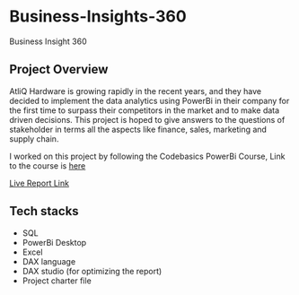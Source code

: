 # Business-Insights-360
Business Insight 360

## Project Overview

AtliQ Hardware is growing rapidly in the recent years, and they have decided to implement the data analytics using PowerBi in their company for the first time to surpass their competitors in the market and to make data driven decisions. This project is hoped to give answers to the questions of stakeholder in terms all the aspects like finance, sales, marketing and supply chain.

I worked on this project by following the Codebasics PowerBi Course, Link to the course is [here](https://codebasics.io/courses/power-bi-data-analysis-with-end-to-end-project)

[Live Report Link](https://app.powerbi.com/groups/me/reports/8fd6a6bb-d447-447c-8c68-2695b29d2265/ReportSection3e6d270a5b20870d7cd8?experience=power-bi)

## Tech stacks

- SQL
- PowerBi Desktop
- Excel
- DAX language
- DAX studio (for optimizing the report)
- Project charter file
